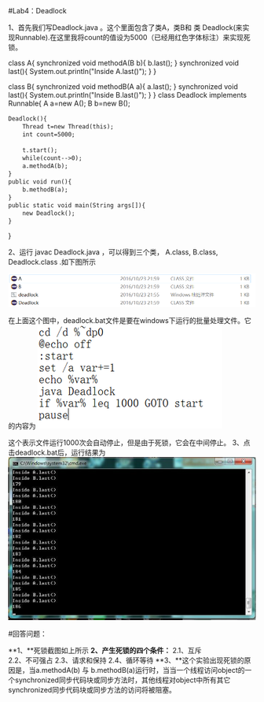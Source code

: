 #Lab4：Deadlock

1、首先我们写Deadlock.java 。这个里面包含了类A，类B和 类 Deadlock(来实现Runnable).在这里我将count的值设为5000（已经用红色字体标注）来实现死锁。

class A{
	synchronized void methodA(B b){
		b.last();
	}
	synchronized void last(){
		System.out.println("Inside A.last()");
	}
}

class B{
	synchronized void methodB(A a){
		a.last();
	}
	synchronized void last(){
		System.out.println("Inside B.last()");
	}
}
class Deadlock implements Runnable{
	A a=new A();
	B b=new B();

	Deadlock(){
		Thread t=new Thread(this);
		int count=5000;

		t.start();
		while(count-->0);
		a.methodA(b);
	}
	public void run(){
		b.methodB(a);
	}
	public static void main(String args[]){
		new Deadlock();
	}
}


2、运行 javac Deadlock.java ，可以得到三个类， A.class, B.class, Deadlock.class .如下图所示

![Alt text](./lab41.png)


在上面这个图中，deadlock.bat文件是要在windows下运行的批量处理文件。它的内容为
![Alt text](./lab42.png)

这个表示文件运行1000次会自动停止，但是由于死锁，它会在中间停止。
3、点击deadlock.bat后，运行结果为
![Alt text](./lab43.jpg)




#回答问题：

**1、**死锁截图如上所示
**2、产生死锁的四个条件：**
2.1、互斥  
2.2、不可强占
2.3、请求和保持 
2.4、循环等待 
**3、**这个实验出现死锁的原因是，当a.methodA(b) 与 b.methodB(a)运行时，当当一个线程访问object的一个synchronized同步代码块或同步方法时，其他线程对object中所有其它synchronized同步代码块或同步方法的访问将被阻塞。

